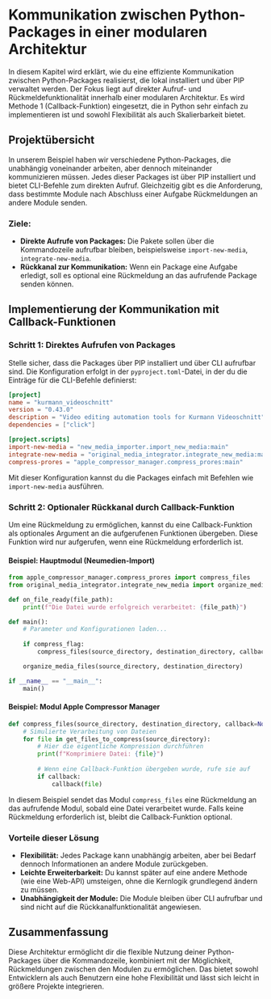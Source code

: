 # Kommunikation zwischen Python-Packages in einer modularen Architektur

In diesem Kapitel wird erklärt, wie du eine effiziente Kommunikation zwischen Python-Packages realisierst, die lokal installiert und über PIP verwaltet werden. Der Fokus liegt auf direkter Aufruf- und Rückmeldefunktionalität innerhalb einer modularen Architektur. Es wird Methode 1 (Callback-Funktion) eingesetzt, die in Python sehr einfach zu implementieren ist und sowohl Flexibilität als auch Skalierbarkeit bietet.

## Projektübersicht

In unserem Beispiel haben wir verschiedene Python-Packages, die unabhängig voneinander arbeiten, aber dennoch miteinander kommunizieren müssen. Jedes dieser Packages ist über PIP installiert und bietet CLI-Befehle zum direkten Aufruf. Gleichzeitig gibt es die Anforderung, dass bestimmte Module nach Abschluss einer Aufgabe Rückmeldungen an andere Module senden.

### Ziele:
- **Direkte Aufrufe von Packages:** Die Pakete sollen über die Kommandozeile aufrufbar bleiben, beispielsweise `import-new-media`, `integrate-new-media`.
- **Rückkanal zur Kommunikation:** Wenn ein Package eine Aufgabe erledigt, soll es optional eine Rückmeldung an das aufrufende Package senden können.

## Implementierung der Kommunikation mit Callback-Funktionen

### Schritt 1: Direktes Aufrufen von Packages

Stelle sicher, dass die Packages über PIP installiert und über CLI aufrufbar sind. Die Konfiguration erfolgt in der `pyproject.toml`-Datei, in der du die Einträge für die CLI-Befehle definierst:

```toml
[project]
name = "kurmann_videoschnitt"
version = "0.43.0"
description = "Video editing automation tools for Kurmann Videoschnitt"
dependencies = ["click"]

[project.scripts]
import-new-media = "new_media_importer.import_new_media:main"
integrate-new-media = "original_media_integrator.integrate_new_media:main"
compress-prores = "apple_compressor_manager.compress_prores:main"
```

Mit dieser Konfiguration kannst du die Packages einfach mit Befehlen wie `import-new-media` ausführen.

### Schritt 2: Optionaler Rückkanal durch Callback-Funktion

Um eine Rückmeldung zu ermöglichen, kannst du eine Callback-Funktion als optionales Argument an die aufgerufenen Funktionen übergeben. Diese Funktion wird nur aufgerufen, wenn eine Rückmeldung erforderlich ist.

#### Beispiel: Hauptmodul (Neumedien-Import)

```python
from apple_compressor_manager.compress_prores import compress_files
from original_media_integrator.integrate_new_media import organize_media_files

def on_file_ready(file_path):
    print(f"Die Datei wurde erfolgreich verarbeitet: {file_path}")

def main():
    # Parameter und Konfigurationen laden...
    
    if compress_flag:
        compress_files(source_directory, destination_directory, callback=on_file_ready)

    organize_media_files(source_directory, destination_directory)

if __name__ == "__main__":
    main()
```

#### Beispiel: Modul Apple Compressor Manager

```python
def compress_files(source_directory, destination_directory, callback=None):
    # Simulierte Verarbeitung von Dateien
    for file in get_files_to_compress(source_directory):
        # Hier die eigentliche Kompression durchführen
        print(f"Komprimiere Datei: {file}")
        
        # Wenn eine Callback-Funktion übergeben wurde, rufe sie auf
        if callback:
            callback(file)
```

In diesem Beispiel sendet das Modul `compress_files` eine Rückmeldung an das aufrufende Modul, sobald eine Datei verarbeitet wurde. Falls keine Rückmeldung erforderlich ist, bleibt die Callback-Funktion optional.

### Vorteile dieser Lösung
- **Flexibilität:** Jedes Package kann unabhängig arbeiten, aber bei Bedarf dennoch Informationen an andere Module zurückgeben.
- **Leichte Erweiterbarkeit:** Du kannst später auf eine andere Methode (wie eine Web-API) umsteigen, ohne die Kernlogik grundlegend ändern zu müssen.
- **Unabhängigkeit der Module:** Die Module bleiben über CLI aufrufbar und sind nicht auf die Rückkanalfunktionalität angewiesen.

## Zusammenfassung

Diese Architektur ermöglicht dir die flexible Nutzung deiner Python-Packages über die Kommandozeile, kombiniert mit der Möglichkeit, Rückmeldungen zwischen den Modulen zu ermöglichen. Das bietet sowohl Entwicklern als auch Benutzern eine hohe Flexibilität und lässt sich leicht in größere Projekte integrieren.
